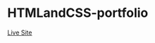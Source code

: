 # HTMLandCSS-portfolio
<a href="https://istiaqueahmedarik.github.io/HTMLandCSS-portfolio/">Live Site</a>
